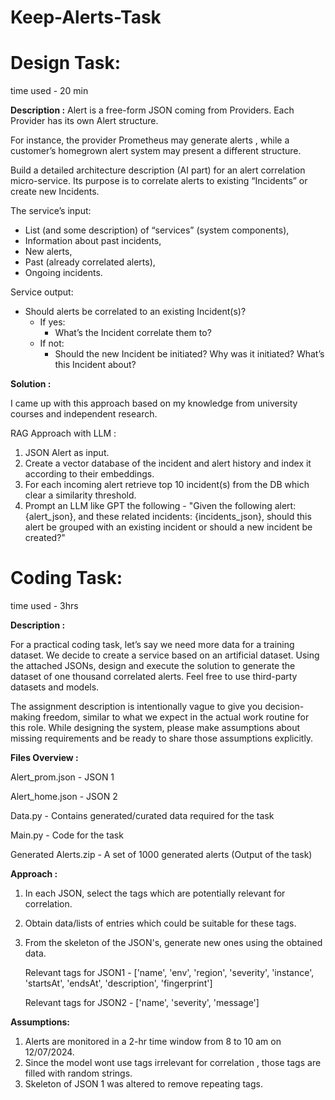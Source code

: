 # Keep-Alerts-Task
# Design Task: 
time used - 20 min

**Description :** 
Alert is a free-form JSON coming from Providers. Each Provider has its own Alert structure.

For instance, the provider Prometheus may generate alerts , while a customer’s homegrown alert system may present a different structure.

Build a detailed architecture description (AI part) for an alert correlation micro-service. Its purpose is to correlate alerts to existing “Incidents” or create new Incidents. 

The service’s input:

- List (and some description) of “services” (system components),
- Information about past incidents,
- New alerts,
- Past (already correlated alerts),
- Ongoing incidents.

Service output:

- Should alerts be correlated to an existing Incident(s)?
    - If yes:
        - What’s the Incident correlate them to?
    - If not:
        - Should the new Incident be initiated? Why was it initiated? What’s this Incident about?
     
**Solution :**

I came up with this approach based on my knowledge from university courses and independent research.

RAG Approach with LLM :

1) JSON Alert as input.
2) Create a vector database of the incident and alert history and index it according to their embeddings.
3) For each incoming alert retrieve top 10 incident(s) from the DB which clear a similarity threshold. 
4) Prompt an LLM like GPT the following - "Given the following alert: {alert_json}, and these related incidents: {incidents_json}, should this alert be grouped with an existing incident or should a new incident be created?"



# Coding Task:
time used - 3hrs

**Description :**

For a practical coding task, let’s say we need more data for a training dataset. We decide to create a service based on an artificial dataset. Using the attached JSONs, design and execute the solution to generate the dataset of one thousand correlated alerts. Feel free to use third-party datasets and models.

The assignment description is intentionally vague to give you decision-making freedom, similar to what we expect in the actual work routine for this role. While designing the system, please make assumptions about missing requirements and be ready to share those assumptions explicitly.

**Files Overview :** 

Alert_prom.json - JSON 1

Alert_home.json - JSON 2

Data.py - Contains generated/curated data required for the task

Main.py - Code for the task

Generated Alerts.zip - A set of 1000 generated alerts (Output of the task)

**Approach :**

1) In each JSON, select the tags which are potentially relevant for correlation.
2) Obtain data/lists of entries which could be suitable for these tags.
3) From the skeleton of the JSON's, generate new ones using the obtained data.

   Relevant tags for JSON1 - ['name', 'env', 'region', 'severity', 'instance',  'startsAt',   'endsAt', 'description', 'fingerprint']
   
   Relevant tags for JSON2 - ['name', 'severity', 'message']

**Assumptions:**

1) Alerts are monitored in a 2-hr time window from 8 to 10 am on 12/07/2024.
2) Since the model wont use tags irrelevant for correlation , those tags are filled with random strings.
3) Skeleton of JSON 1 was altered to remove repeating tags.
